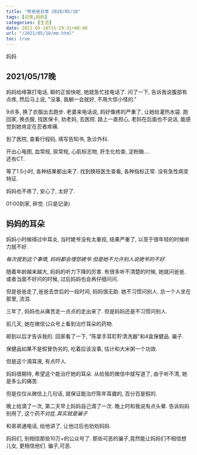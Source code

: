```yaml
---
title: "熊爸爸日常 2020/05/18"
tags: [日常,妈妈]
categories: [生活]
date: 2021-05-18T15:29:31+08:00
url: "/2021/05/18/mm.html"
toc: true
---
```


妈妈

<!--more-->

## 2021/05/17晚

妈妈给峰第打电话, 聊的正愉快呢, 她就急忙挂电话了.  问了一下,  告诉我说腹部有点疼, 然后马上说, "没事, 我躺一会就好, 不用大惊小怪的."

9点多, 换了衣服出去跑步. 老婆来电话说, 妈好像疼的严重了, 让她给灌热水袋. 
跑回家, 换衣服, 找医保卡, 劝老妈,  去医院. 
路上一直担心, 老妈在后面也不说话, 能感觉到她肯定在忍者疼痛.

到了医院, 查看行程码, 填写告知书, 急诊外科. 

开出心电图, 血常规, 尿常规, 心肌标志物, 肝生化检查, 淀粉酶....  
还有CT.

等了1.5小时, 各种结果都出来了.  找到换班医生查看, 各种指标正常.
没有急性病变特征. 

妈妈也不疼了, 安心了, 太好了. 

01:00到家, 碎觉.
(只是记录)

## 妈妈的耳朵

妈妈小时候得过中耳炎, 当时姥爷没有太重视, 结果严重了, 以至于很年轻的时候听力就不好. 

*每次提到这个事情, 妈妈都会埋怨姥爷.但是她不允许别人说姥爷的不好.*

随着年龄越来越大, 妈妈的听力下降的厉害. 有很多听不清楚的时候, 她就问爸爸. 
或者当面不好问的时候, 过后妈妈也会再仔细问问.

但是爸爸走了,爸爸去世后的一段时间, 妈妈很无助. 她不习惯问别人. 总一个人坐在那里, 流泪.

三年了, 妈妈也从痛苦走一点点的走出来了. 但是妈妈还是不习惯问别人.

前几天, 她在微信公众号上看到治疗耳朵的药物.

邮到以后才告诉我的.  回家看了一下, "陈拿手耳耵聍清洗器"和4盒保健品. 骗子.

保健品如果不是假冒伪劣的, 吃着应该没事, 估计和大米粥一个功效. 

但是这个滴耳液, 有点吓人.  

妈妈很期待, 希望这个能治疗她的耳朵. 从给我的微信中就写道了, 由于听不清, 她是多么的痛苦.

但是仅仅从微信上几句话, 就保证能治疗陈年耳聋的, 百分百是假的. 

晚上给滴了一次, 第二天早上妈妈自己滴了一次. 晚上时和我说有点头晕. 告诉妈妈别用了, 这个药不对症.*其实就是骗子*

和弟弟通电话, 给他讲了, 让他过后也劝劝妈妈.

妈妈们, 别相信那些10万+的公众号了.  那些可恶的骗子,竟然能让妈妈们不相信想儿女, 更相信他们. 骗子,可恶.



